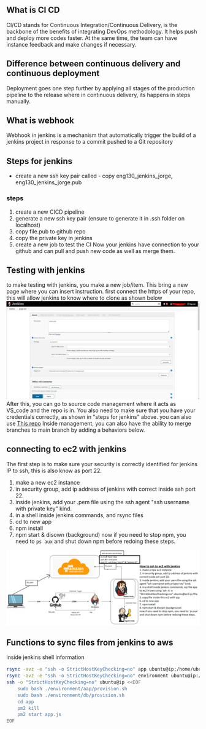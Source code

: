## What is CI CD
CI/CD stands for Continuous Integration/Continuous Delivery, is the backbone of the benefits of integrating DevOps methodology. It helps push and deploy more codes faster. At the same time, the team can have instance feedback and make changes if necessary.
## Difference between continuous delivery and continuous deployment 
Deployment goes one step further by applying all stages of the production pipeline to the release where in continuous delivery, its happens in steps manually.
## What is webhook
Webhook in jenkins is a mechanism that automatically trigger the build of a jenkins project in response to a commit pushed to a Git repository

## Steps for jenkins
- create a new ssh key pair called - copy eng130_jenkins_jorge, eng130_jenkins_jorge.pub
### steps

1. create a new CICD pipeline
2. generate a new ssh key pair (ensure to generate it in .ssh folder on localhost)
3. copy file.pub to github repo
4. copy the private key in jenkins
5. create a new job to test the CI
Now your jenkins have connection to your github and can pull and push new code as well as merge them.
## Testing with jenkins
to make testing with jenkins, you make a new job/item. This bring a new page where you can insert instruction. first connect the https of your repo, this will allow jenkins to know where to clone as shown below
<img src="./images/jenkins_item.png" />
After this, you can go to source code management where it acts as VS_code and the repo is in. You also need to make sure that you have your credentials correctly, as shown in "steps for jenkins" above. you can also use <a href="https://github.com/Jorge2091/git_github_setup/tree/main/ssh_setup">This repo</a>
Inside management, you can also have the ability to merge branches to main branch by adding a behaviors below.

## connecting to ec2 with jenkins
The first step is to make sure your security is correctly identified for jenkins IP to ssh, this is also know as port 22.
1. make a new ec2 instance
2. in security group, add ip address of jenkins with correct inside ssh port 22.
3. inside jenkins, add your .pem file using the ssh agent "ssh username with private key" kind.
4. in a shell inside jenkins commands, and rsync files
6. cd to new app
7. npm install
8. npm start & disown (background)
now if you need to stop npm, you need to `ps aux` and shut down npm before redoing these steps.
<img src="./images/jekins_pipeline.png"/>

## Functions to sync files from jenkins to aws
inside jenkins shell information
```bash
rsync -avz -e "ssh -o StrictHostKeyChecking=no" app ubuntu@ip:/home/ubuntu
rsync -avz -e "ssh -o StrictHostKeyChecking=no" environment ubuntu@ip:/home/ubuntu
ssh -o "StrictHostKeyChecking=no" ubuntu@ip <<EOF
    sudo bash ./environment/aap/provision.sh
    sudo bash ./environment/db/provision.sh
    cd app
    pm2 kill
    pm2 start app.js
EOF
```
